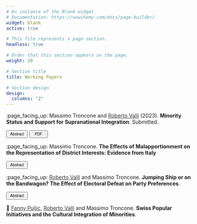 ```yaml
---
# An instance of the Blank widget.
# Documentation: https://wowchemy.com/docs/page-builder/
widget: blank
active: true

# This file represents a page section.
headless: true

# Order that this section appears on the page.
weight: 20

# Section title
title: Working Papers

# Section design
design:
  columns: "2"
---
```


<p style="margin-bottom:0;">
:page_facing_up: Massimo Troncone and <a style="color:#323232" href="https://www.robertovalli.com/"> Roberto Valli</a> (2023). <b> Minority Status and Support for Supranational Integration</b>. Submitted.
</p> 
<p>
<link rel="stylesheet" href="https://cdnjs.cloudflare.com/ajax/libs/font-awesome/4.7.0/css/font-awesome.min.css">
<button class="btn btn-outline-primary my-1 mr-1 btn-sm" style="font-size:10px;height:21px;width:58px" onclick="myFunction()"> Abstract
</button>
<button class="btn btn-outline-primary my-1 mr-1 btn-sm" onclick="window.open('https://www.dropbox.com/s/mjgupno28xwuemw/troncone_valli_minority_eu.pdf?dl=0', '_blank');" style="font-size:10px;height:21px;width:50px" type="button"><i class="fa fa-download" aria-hidden="true"></i> PDF</button>

<div id="myDIV" style="display: none;"><p>The growing backlash against globalization raises new questions about the sources of public support for international organizations. This article proposes a novel theory of minority status and support for supranational integration. We argue that the gap in status and opportunities between majority and minority individuals affects the evaluation of international institutions. Individuals whose socioeconomic status and opportunities are restricted because of minority traits are more dissatisfied with national institutions and more favorable toward supranational integration than their majority counterparts. We test our theory on the European Union, the most advanced case of regional integration. Using different operationalizations of minority status and an exact matching strategy we demonstrate a robust positive association between minority status and support for supranational integration. We present suggestive evidence that minorities are less satisfied with the national government and democracy than majorities, and that discrimination or political exclusion moderate the opinion gap between majorities and minorities.
</p></div>

<script>
function myFunction() {
      var x = document.getElementById("myDIV");
      if (x.style.display === "none") {
        x.style.display = "block";
      } else {
        x.style.display = "none";
      }
    }
</script>

</p>


<p style="margin-bottom:0;">
:page_facing_up: Massimo Troncone. <b> The Effects of Malapportionment on the Representation of District Interests: Evidence from Italy</b>
</p>
<p>
<button class="btn btn-outline-primary my-1 mr-1 btn-sm" style="font-size:10px;height:21px;width:58px" onclick="myFunction2()">  Abstract
</button>

<div id="myDIV2" style="display: none;"><p>A normatively appealing characteristic of most representative democracies is that their electoral rules are designed to assure that each group of voters receives representation roughly proportionate to their number. Scholars have devoted a great deal of attention to malapportionment precisely because it is a violation of this principle. However, discerning the effects of malapportionment can be challenging because the intentional overrepresentation (underrepresentation) of some districts is almost always associated with characteristics of the districts that can confound the effects of the number of MPs they select. I take advantage of the two-tier elections to the Italian Senate between 1994–2001 and a comprehensive database of actions by individual MPs to disentangle the real benefits of being relatively overrepresented. Using a discontinuity design based on close elections, I first show that the Italian two-tier system caused malapportionment by allowing otherwise similar single-member districts to elect either one or two senators. I then find that districts that barely elect two representatives are more frequently the target of several legislative and non-legislative activities than districts that barely elect one representative.  The bias in favor of overrepresented areas is driven by the higher number of elected senators and not by variation in legislator effort. The results of the study demonstrate the political consequences of unequal representation and contribute to the debate about the design of electoral institutions.
</p></div>

<script>
function myFunction2() {
      var x = document.getElementById("myDIV2");
      if (x.style.display === "none") {
        x.style.display = "block";
      } else {
        x.style.display = "none";
      }
    }
</script>

</p>


<p style="margin-bottom:0;">
:page_facing_up: <a style="color:#323232" href="https://www.robertovalli.com/"> Roberto Valli</a> and Massimo Troncone. <b> Jumping Ship or on the Bandwagon? The Effect of Electoral Defeat on Party Preferences</b>.
</p>
<p>
<button class="btn btn-outline-primary my-1 mr-1 btn-sm"  style="font-size:10px;height:21px;width:58px" onclick="myFunction3()">  Abstract
</button>

<div id="myDIV3" style="display: none;"><p>How do partisan preferences develop in the aftermath of an election? Robust evidence suggest that electoral winners and losers display important differences in terms of satisfaction with and trust in the political system. By contrast, little is known about the effects of electoral outcomes on individuals’ preferences for political parties. In this paper we argue that elections can powerfully shake partisan attachments, with losers shying away from previously voted parties, and winners remaining safely attached to the bandwagon. We thus derive and test hypotheses both at the party’s and at the voter’s level. First, we predict winning (losing) parties to increase (decrease) support among the electorate in the aftermath of the election. Second, we predict winning (losing) voters to be less (more) likely to change party preference. To test these propositions, we leverage both monthly opinion polls for political parties across 12 European countries, and household panel surveys for Switzerland, UK, Germany, and the Netherlands. Our analysis relies on a difference-in-differences estimator to study the impact of elections on party support, and on a within-individual estimator to look at the changes in voters’ partisan preferences before and after the election. Our contribution is two-fold. First, we contribute to the winner-loser gap literature by showing that winners and losers update their partisan preferences differently following an election. Second, we expand our understanding of opinion polls by showing how electoral results can dramatically affect patterns in voting intentions.
</p></div>

<script>
function myFunction3() {
      var x = document.getElementById("myDIV3");
      if (x.style.display === "none") {
        x.style.display = "block";
      } else {
        x.style.display = "none";
      }
    }
</script>

</p>


:page_facing_up: <a style="color:#323232" href="https://sites.google.com/view/fannypuljic/home"> Fanny Puljic</a>, <a style="color:#323232" href="https://www.robertovalli.com/"> Roberto Valli</a> and Massimo Troncone. <b> Swiss Popular Initiatives and the Cultural Integration of Minorities</b>.
